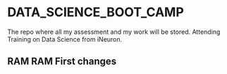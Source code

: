 # DATA_SCIENCE_BOOT_CAMP
The repo where all my assessment and my work will be stored. Attending Training on Data Science from iNeuron. 

## RAM RAM First changes